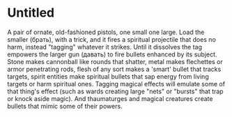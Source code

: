# Untitled

A pair of ornate, old-fashioned pistols, one small one large. Load the smaller (брать), with a trick, and it fires a spiritual projectile that does no harm, instead "tagging" whatever it strikes. Until it dissolves the tag empowers the larger gun (давать) to fire bullets enhanced by its subject. Stone makes cannonball like rounds that shatter, metal makes flechettes or armor penetrating rods, flesh of any sort makes a 'smart' bullet that tracks targets, spirit entities make spiritual bullets that sap energy from living targets or harm spiritual ones. Tagging magical effects will emulate some of that thing's effect (such as wards creating large "nets" or "bursts" that trap or knock aside magic). And thaumaturges and magical creatures create bullets that mimic some of their powers.